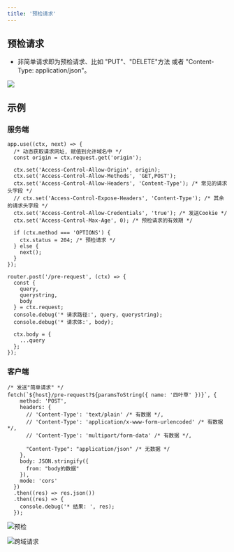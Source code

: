 ```yaml
---
title: '预检请求'
---
```


## 预检请求

* 非简单请求即为预检请求、比如 "PUT"、"DELETE"方法 或者 "Content-Type: application/json"。

![](https://mdn.mozillademos.org/files/16753/preflight_correct.png)

## 示例

### 服务端

```JS
app.use((ctx, next) => {
  /* 动态获取请求网址, 赋值到允许域名中 */
  const origin = ctx.request.get('origin');

  ctx.set('Access-Control-Allow-Origin', origin);
  ctx.set('Access-Control-Allow-Methods', 'GET,POST');
  ctx.set('Access-Control-Allow-Headers', 'Content-Type'); /* 常见的请求头字段 */
  // ctx.set('Access-Control-Expose-Headers', 'Content-Type'); /* 其余的请求头字段 */
  ctx.set('Access-Control-Allow-Credentials', 'true'); /* 发送Cookie */
  ctx.set('Access-Control-Max-Age', 0); /* 预检请求的有效期 */

  if (ctx.method === 'OPTIONS') {
    ctx.status = 204; /* 预检请求 */
  } else {
    next();
  }
});

router.post('/pre-request', (ctx) => {
  const {
    query,
    querystring,
    body
  } = ctx.request;
  console.debug('* 请求路径:', query, querystring);
  console.debug('* 请求体:', body);

  ctx.body = {
    ...query
  };
});
```

### 客户端

```JS
/* 发送"简单请求" */
fetch(`${host}/pre-request?${paramsToString({ name: '四叶草' })}`, {
    method: 'POST',
    headers: {
      // 'Content-Type': 'text/plain' /* 有数据 */,
      // 'Content-Type': 'application/x-www-form-urlencoded' /* 有数据 */,
      // 'Content-Type': 'multipart/form-data' /* 有数据 */,

      "Content-Type": "application/json" /* 无数据 */
    },
    body: JSON.stringify({
      from: "body的数据"
    }),
    mode: 'cors'
  })
  .then((res) => res.json())
  .then((res) => {
    console.debug('* 结果: ', res);
  });
```

![预检](https://ran-1303246897.cos.ap-guangzhou.myqcloud.com/www/markdown/20210613164914.png)

![跨域请求](https://ran-1303246897.cos.ap-guangzhou.myqcloud.com/www/markdown/20210613165351.png)
